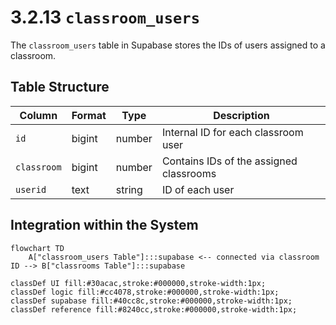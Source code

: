 # 3.2.13 `classroom_users`

The `classroom_users` table in Supabase stores the IDs of users assigned to a classroom.

## Table Structure

| Column        | Format  | Type   | Description                                                               |
|---------------|---------|--------|---------------------------------------------------------------------------|
| `id`          | bigint  | number | Internal ID for each classroom user                                       |
| `classroom`   | bigint  | number | Contains IDs of the assigned classrooms                                   |
| `userid`      | text    | string | ID of each user                                                           |

## Integration within the System

```mermaid
flowchart TD
    A["classroom_users Table"]:::supabase <-- connected via classroom ID --> B["classrooms Table"]:::supabase

classDef UI fill:#30acac,stroke:#000000,stroke-width:1px;
classDef logic fill:#cc4078,stroke:#000000,stroke-width:1px;
classDef supabase fill:#40cc8c,stroke:#000000,stroke-width:1px;
classDef reference fill:#8240cc,stroke:#000000,stroke-width:1px;
```